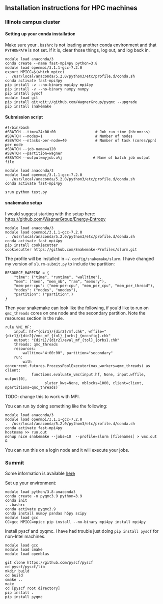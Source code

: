 Installation instructions for HPC machines
--------------------------------------------------------------


### Illinois campus cluster
#### Setting up your conda installation

Make sure your `.bashrc` is not loading another conda environment and that `PYTHONPATH` is not set. If it is, clear those things, log out, and log back in.

```
module load anaconda/3
conda create --name fast-mpi4py python=3.8
module load openmpi/3.1.1-gcc-7.2.0
export MPICC=$(which mpicc)
.  /usr/local/anaconda/5.2.0/python3/etc/profile.d/conda.sh
conda activate fast-mpi4py
pip install -v --no-binary mpi4py mpi4py
pip install -v --no-binary numpy numpy
pip install pyscf
module load git
pip install git+git://github.com/WagnerGroup/pyqmc --upgrade
pip install snakemake
```

#### Submission script

```
#!/bin/bash
#SBATCH --time=24:00:00                  # Job run time (hh:mm:ss)
#SBATCH --nodes=1                        # Number of nodes
#SBATCH --ntasks-per-node=40             # Number of task (cores/ppn) per node
#SBATCH --job-name=a120
#SBATCH --partition=wagner
#SBATCH --output=myjob.o%j              # Name of batch job output file

module load anaconda/3
module load openmpi/3.1.1-gcc-7.2.0
.  /usr/local/anaconda/5.2.0/python3/etc/profile.d/conda.sh
conda activate fast-mpi4py

srun python test.py 
```



#### snakemake setup

I would suggest starting with the setup here: https://github.com/WagnerGroup/Energy-Entropy

```
module load anaconda/3
module load openmpi/3.1.1-gcc-7.2.0
.  /usr/local/anaconda/5.2.0/python3/etc/profile.d/conda.sh
conda activate fast-mpi4py
pip install cookiecutter
cookiecutter https://github.com/Snakemake-Profiles/slurm.git

```

The profile will be installed in `~/.config/snakemake/slurm`. I have changed my version of `slurm-submit.py` to include the partition:
```
RESOURCE_MAPPING = {
    "time": ("time", "runtime", "walltime"),
    "mem": ("mem", "mem_mb", "ram", "memory"),
    "mem-per-cpu": ("mem-per-cpu", "mem_per_cpu", "mem_per_thread"),
    "nodes": ("nodes", "nnodes"),
    "partition": ("partition",)
}
```

Then your snakemake can look like the following, if you'd like to run on `qmc_threads` cores on one node and the secondary partition. Note the resources section in the rule.
```
rule VMC_MF:
    input: hf="{dir1}/{dir2}/mf.chk", wffile="{dir1}/{dir2}/vmc_mf_{tol}_{orbs}_{nconfig}.chk"
    output: "{dir1}/{dir2}/eval_mf_{tol}_{orbs}.chk"
    threads: qmc_threads
    resources:
        walltime="4:00:00", partition="secondary"
    run:
        with concurrent.futures.ProcessPoolExecutor(max_workers=qmc_threads) as client:
            functions.evaluate_vmc(input.hf, None, input.wffile, output[0], 
                  slater_kws=None, nblocks=1000, client=client, npartitions=qmc_threads)
```
TODO: change this to work with MPI.

You can run by doing something like the following:
```
module load anaconda/3
module load openmpi/3.1.1-gcc-7.2.0
.  /usr/local/anaconda/5.2.0/python3/etc/profile.d/conda.sh
conda activate fast-mpi4py
hostname >> run.out
nohup nice snakemake --jobs=10  --profile=slurm [filenames] > vmc.out & 
```
You can run this on a login node and it will execute your jobs.



### Summit

Some information is available [here](https://www.olcf.ornl.gov/wp-content/uploads/2019/02/STW_Feb_20190211_summit_workshop_python.pdf)

Set up your environment:

```
module load python/3.8-anaconda3
conda create -n pyqmc3.9 python=3.9
conda init
. .bashrc 
conda activate pyqmc3.9
conda install numpy pandas h5py scipy
module load gcc
CC=gcc MPICC=mpicc pip install --no-binary mpi4py install mpi4py

```


Install pyscf and pyqmc. I have had trouble just doing `pip install pyscf` for non-Intel machines. 
```
module load gcc
module load cmake
module load openblas

git clone https://github.com/pyscf/pyscf
cd pyscf/pyscf/lib
mkdir build
cd build
cmake ..
make 
cd [pyscf root directory]
pip install .
pip install pyqmc
```
